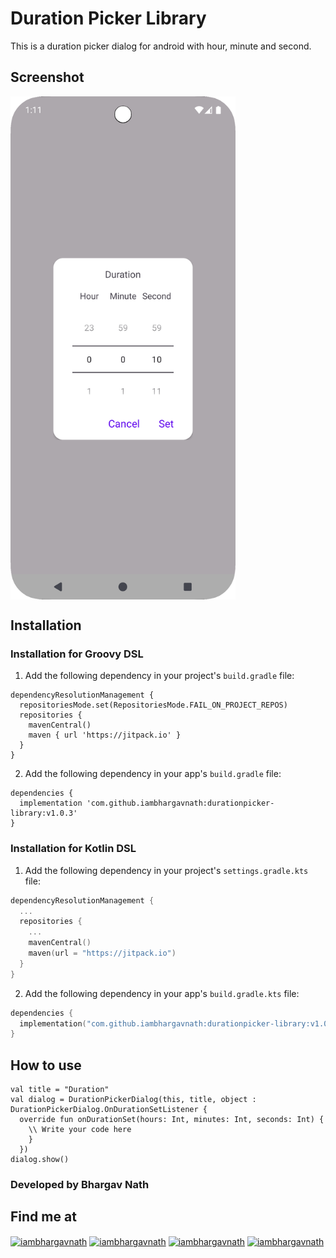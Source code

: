 # Duration Picker Library
This is a duration picker dialog for android with hour, minute and second.

## Screenshot
<img align="center" src="https://github.com/iambhargavnath/durationpicker-library/blob/master/Screenshot.png" alt="Screenshot" width="360"/>

## Installation

### Installation for Groovy DSL

1. Add the following dependency in your project's `build.gradle` file:
```
dependencyResolutionManagement {
  repositoriesMode.set(RepositoriesMode.FAIL_ON_PROJECT_REPOS)
  repositories {
    mavenCentral()
    maven { url 'https://jitpack.io' }
  }
}
```

2. Add the following dependency in your app's `build.gradle` file:
```
dependencies {
  implementation 'com.github.iambhargavnath:durationpicker-library:v1.0.3'
}
```

### Installation for Kotlin DSL

1. Add the following dependency in your project's `settings.gradle.kts` file:
```kotlin
dependencyResolutionManagement {
  ...
  repositories {
    ...
    mavenCentral()
    maven(url = "https://jitpack.io")
  }
}
```

2. Add the following dependency in your app's `build.gradle.kts` file:
```kotlin
dependencies {
  implementation("com.github.iambhargavnath:durationpicker-library:v1.0.3")
}
```

## How to use

```Example Code in Kotlin
val title = "Duration"
val dialog = DurationPickerDialog(this, title, object : DurationPickerDialog.OnDurationSetListener {
  override fun onDurationSet(hours: Int, minutes: Int, seconds: Int) {
    \\ Write your code here
    }
  })
dialog.show()
```

### Developed by Bhargav Nath
## Find me at
<p align="left">
<a href="https://twitter.com/iambhargavnath" target="blank"><img align="center" src="https://raw.githubusercontent.com/rahuldkjain/github-profile-readme-generator/master/src/images/icons/Social/twitter.svg" alt="iambhargavnath" height="30" width="40" /></a>
<a href="https://linkedin.com/in/iambhargavnath" target="blank"><img align="center" src="https://raw.githubusercontent.com/rahuldkjain/github-profile-readme-generator/master/src/images/icons/Social/linked-in-alt.svg" alt="iambhargavnath" height="30" width="40" /></a>
<a href="https://fb.com/iambhargavnath" target="blank"><img align="center" src="https://raw.githubusercontent.com/rahuldkjain/github-profile-readme-generator/master/src/images/icons/Social/facebook.svg" alt="iambhargavnath" height="30" width="40" /></a>
<a href="https://instagram.com/iambhargavnath" target="blank"><img align="center" src="https://raw.githubusercontent.com/rahuldkjain/github-profile-readme-generator/master/src/images/icons/Social/instagram.svg" alt="iambhargavnath" height="30" width="40" /></a>
</p>
